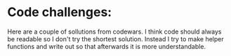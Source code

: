 # Code challenges:

Here are a couple of sollutions from codewars. I think code should always be readable so I don't try the shortest solution. Instead I try to make helper functions and write out so that afterwards it is more understandable.